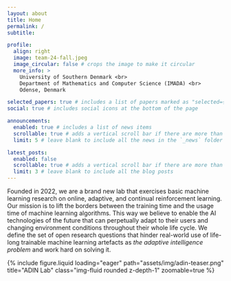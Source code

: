 ```yaml
---
layout: about
title: Home
permalink: /
subtitle: 

profile:
  align: right
  image: team-24-fall.jpeg
  image_circular: false # crops the image to make it circular
  more_info: >
    University of Southern Denmark <br>
    Department of Mathematics and Computer Science (IMADA) <br>
    Odense, Denmark

selected_papers: true # includes a list of papers marked as "selected={true}"
social: true # includes social icons at the bottom of the page

announcements:
  enabled: true # includes a list of news items
  scrollable: true # adds a vertical scroll bar if there are more than 3 news items
  limit: 5 # leave blank to include all the news in the `_news` folder

latest_posts:
  enabled: false
  scrollable: true # adds a vertical scroll bar if there are more than 3 new posts items
  limit: 3 # leave blank to include all the blog posts
---
```


Founded in 2022, we are a brand new lab that exercises basic machine learning research on online, adaptive, and continual reinforcement learning. Our mission is to lift the borders between the training time and the usage time of machine learning algorithms. This way we believe to enable the AI technologies of the future that can perpetually adapt to their users and changing environment conditions throughout their whole life cycle. We define the set of open research questions that hinder real-world use of life-long trainable machine learning artefacts as *the adaptive intelligence problem* and work hard on solving it.

<div class="row">
    <div class="col-sm mt-3 mt-md-0">
        {% include figure.liquid loading="eager" path="assets/img/adin-teaser.png" title="ADIN Lab" class="img-fluid rounded z-depth-1" zoomable=true %}
    </div>
</div>
<div class="caption">
    <!-- 
      Caption can be added here!
    -->
</div>